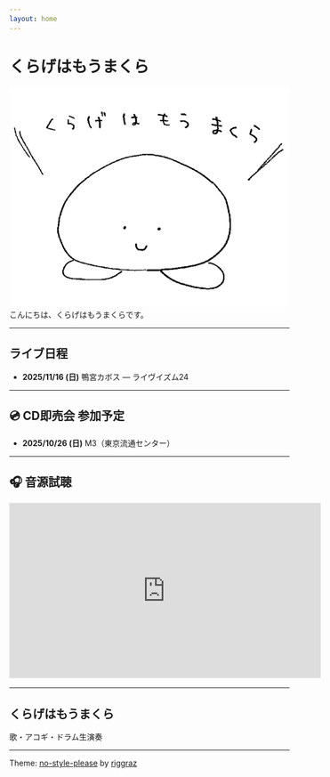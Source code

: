 ```yaml
---
layout: home
---
```


# くらげはもうまくら
<div align="center">
<img src="/assets/images/krgmkr.png" >
</div>
こんにちは、くらげはもうまくらです。  


---

##  ライブ日程
- **2025/11/16 (日)** 鴨宮カボス — ライヴイズム24

---

## 💿 CD即売会 参加予定
- **2025/10/26 (日)** M3（東京流通センター）  

---

## 🎧 音源試聴
<div align="center">
  <iframe width="560" height="315"
  src="https://www.youtube.com/embed/iMKMh75L3BY?si=0xEn-sZ2KAjJNBcJ"
  title="YouTube video player"
  frameborder="0"
  allow="accelerometer; autoplay; clipboard-write; encrypted-media; gyroscope; picture-in-picture"
  allowfullscreen></iframe>
</div>

---

## くらげはもうまくら
歌・アコギ・ドラム生演奏

---

Theme: [no-style-please](https://github.com/riggraz/no-style-please) by [riggraz](https://riggraz.dev)
